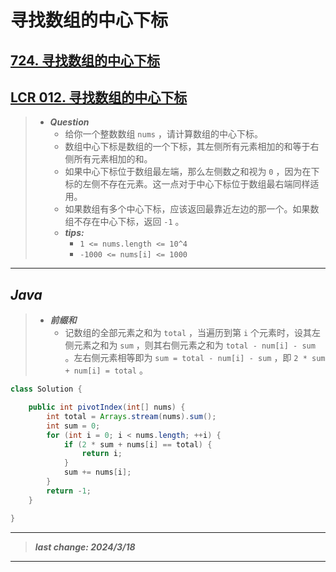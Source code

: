 # 寻找数组的中心下标

## [724. 寻找数组的中心下标](https://leetcode.cn/problems/find-pivot-index/)

## [LCR 012. 寻找数组的中心下标](https://leetcode.cn/problems/tvdfij/)

> - ***Question***
>   - 给你一个整数数组 `nums` ，请计算数组的中心下标。
>   - 数组中心下标是数组的一个下标，其左侧所有元素相加的和等于右侧所有元素相加的和。
>   - 如果中心下标位于数组最左端，那么左侧数之和视为 `0` ，因为在下标的左侧不存在元素。这一点对于中心下标位于数组最右端同样适用。
>   - 如果数组有多个中心下标，应该返回最靠近左边的那一个。如果数组不存在中心下标，返回 `-1` 。
>   - ***tips:***
>     - `1 <= nums.length <= 10^4`
>     - `-1000 <= nums[i] <= 1000`

---

## *Java*

> - ***前缀和***
>   - 记数组的全部元素之和为 `total` ，当遍历到第 `i` 个元素时，设其左侧元素之和为 `sum` ，则其右侧元素之和为 `total - num[i] - sum` 。左右侧元素相等即为 `sum = total - num[i] - sum` ，即 `2 * sum + num[i] = total` 。

```java
class Solution {

    public int pivotIndex(int[] nums) {
        int total = Arrays.stream(nums).sum();
        int sum = 0;
        for (int i = 0; i < nums.length; ++i) {
            if (2 * sum + nums[i] == total) {
                return i;
            }
            sum += nums[i];
        }
        return -1;
    }

}
```

---

> ***last change: 2024/3/18***

---

